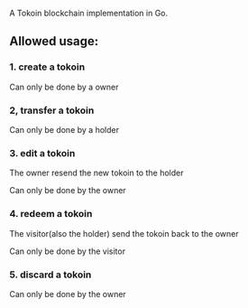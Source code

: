 A Tokoin blockchain implementation in Go.

## Allowed usage:

### 1. create a tokoin
Can only be done by a owner
### 2, transfer a tokoin
Can only be done by a holder
### 3. edit a tokoin
The owner resend the new tokoin to the holder

Can only be done by the owner
### 4. redeem a tokoin
The visitor(also the holder) send the tokoin back to the owner

Can only be done by the visitor
### 5. discard a tokoin
Can only be done by the owner
